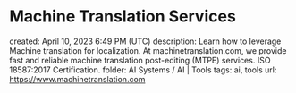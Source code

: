 # Machine Translation Services

created: April 10, 2023 6:49 PM (UTC)
description: Learn how to leverage Machine translation for localization. At machinetranslation.com, we provide fast and reliable machine translation post-editing (MTPE) services. ISO 18587:2017 Certification.
folder: AI Systems / AI | Tools
tags: ai, tools
url: https://www.machinetranslation.com